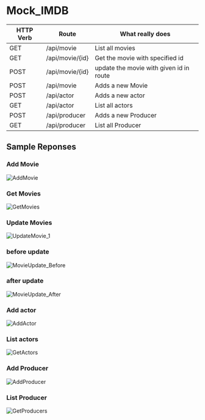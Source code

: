 # Mock_IMDB

HTTP Verb|Route | What really does
---|--- | --- 
GET|/api/movie | List all movies
GET|/api/movie/{id}| Get the movie with specified id
POST|/api/movie/{id}| update the movie with given id in route
POST|/api/movie|Adds a new Movie
POST|/api/actor|Adds a new actor
GET|/api/actor|List all actors
POST|/api/producer|Adds a new Producer
GET|/api/producer|List all Producer

## Sample Reponses
### Add Movie
![AddMovie](https://user-images.githubusercontent.com/31660056/141490745-967c2d5a-722a-48d8-a6d8-d916b953e17b.png)

### Get Movies

![GetMovies](https://user-images.githubusercontent.com/31660056/141490882-6189ad70-d622-4e73-8dbb-f1968287f07c.png)

### Update Movies

![UpdateMovie_1](https://user-images.githubusercontent.com/31660056/141491013-530094f1-1966-475f-a1a0-40fd120cd522.png)
### before update
![MovieUpdate_Before](https://user-images.githubusercontent.com/31660056/141491019-4f47f5f2-45f7-41d4-bd8f-0d634e3da568.png)
### after update
![MovieUpdate_After](https://user-images.githubusercontent.com/31660056/141491016-1cf756a5-91fe-412d-b660-de0bf5fcfced.png)

### Add actor
![AddActor](https://user-images.githubusercontent.com/31660056/141491344-d0bf63df-0af8-44a4-9758-18a3b3d4ae37.png)
### List actors
![GetActors](https://user-images.githubusercontent.com/31660056/141491475-1377adf9-0763-4368-8a1e-6b139aeed448.png)

### Add Producer
![AddProducer](https://user-images.githubusercontent.com/31660056/141491518-b35efeb4-13b4-44d1-89b9-cc5ea07cbf45.png)
### List Producer
![GetProducers](https://user-images.githubusercontent.com/31660056/141491600-5a6aab46-b904-4e5b-bf0a-9ea5cfdcdc71.png)
